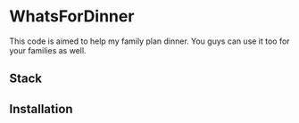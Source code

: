 # WhatsForDinner
This code is aimed to help my family plan dinner. You guys can use it too for your families as well.

## Stack


## Installation
